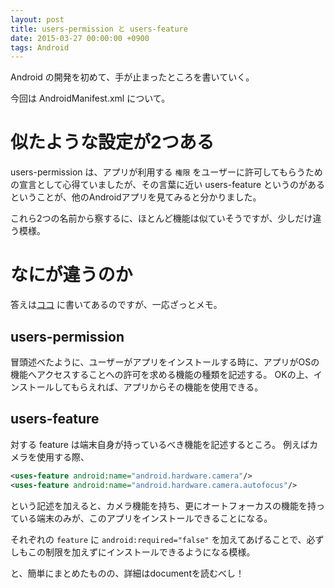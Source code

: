 ```yaml
---
layout: post
title: users-permission と users-feature
date: 2015-03-27 00:00:00 +0900
tags: Android
---
```


Android の開発を初めて、手が止まったところを書いていく。

今回は AndroidManifest.xml について。

# 似たような設定が2つある

users-permission は、アプリが利用する `権限` をユーザーに許可してもらうための宣言として心得ていましたが、その言葉に近い users-feature というのがあるということが、他のAndroidアプリを見てみると分かりました。

これら2つの名前から察するに、ほとんど機能は似ていそうですが、少しだけ違う模様。

# なにが違うのか

答えは[ココ](http://developer.android.com/guide/topics/manifest/uses-feature-element.html#permissions) に書いてあるのですが、一応ざっとメモ。

## users-permission

冒頭述べたように、ユーザーがアプリをインストールする時に、アプリがOSの機能へアクセスすることへの許可を求める機能の種類を記述する。
OKの上、インストールしてもらえれば、アプリからその機能を使用できる。

## users-feature

対する feature は端末自身が持っているべき機能を記述するところ。 例えばカメラを使用する際、

```xml
<uses-feature android:name="android.hardware.camera"/>
<uses-feature android:name="android.hardware.camera.autofocus"/>
```

という記述を加えると、カメラ機能を持ち、更にオートフォーカスの機能を持っている端末のみが、このアプリをインストールできることになる。

それぞれの `feature` に `android:required="false"` を加えてあげることで、必ずしもこの制限を加えずにインストールできるようになる模様。

と、簡単にまとめたものの、詳細はdocumentを読むべし！
